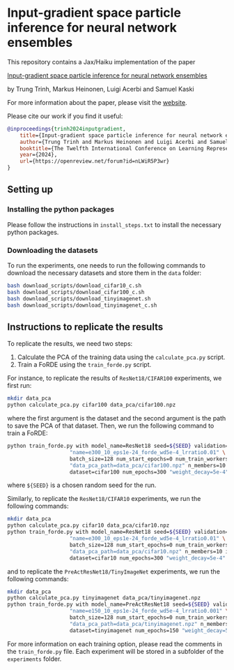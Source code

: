 # Input-gradient space particle inference for neural network ensembles

This repository contains a Jax/Haiku implementation of the paper

[Input-gradient space particle inference for neural network ensembles](https://openreview.net/forum?id=nLWiR5P3wr)

by Trung Trinh, Markus Heinonen, Luigi Acerbi and Samuel Kaski

For more information about the paper, please visit the [website](https://aaltopml.github.io/FoRDE/).

Please cite our work if you find it useful:

```bibtex
@inproceedings{trinh2024inputgradient,
    title={Input-gradient space particle inference for neural network ensembles},
    author={Trung Trinh and Markus Heinonen and Luigi Acerbi and Samuel Kaski},
    booktitle={The Twelfth International Conference on Learning Representations},
    year={2024},
    url={https://openreview.net/forum?id=nLWiR5P3wr}
}
```

## Setting up

### Installing the python packages
Please follow the instructions in `install_steps.txt` to install the necessary python packages.

### Downloading the datasets
To run the experiments, one needs to run the following commands to download the necessary datasets and store them in the `data` folder:
```bash
bash download_scripts/download_cifar10_c.sh
bash download_scripts/download_cifar100_c.sh
bash download_scripts/download_tinyimagenet.sh
bash download_scripts/download_tinyimagenet_c.sh
```

## Instructions to replicate the results
To replicate the results, we need two steps:

1. Calculate the PCA of the training data using the `calculate_pca.py` script.
2. Train a FoRDE using the `train_forde.py` script.

For instance, to replicate the results of `ResNet18/CIFAR100` experiments, we first run:
```bash
mkdir data_pca
python calculate_pca.py cifar100 data_pca/cifar100.npz
```
where the first argument is the dataset and the second argument is the path to save the PCA of that dataset. Then, we run the following command to train a FoRDE:
```bash
python train_forde.py with model_name=ResNet18 seed=${SEED} validation=False \
                    "name=e300_10_eps1e-24_forde_wd5e-4_lrratio0.01" \
                    batch_size=128 num_start_epochs=0 num_train_workers=4 num_test_workers=4 \
                    "data_pca_path=data_pca/cifar100.npz" n_members=10 init_lr=0.10 lr_ratio=0.01 \
                    dataset=cifar100 num_epochs=300 "weight_decay=5e-4" "eps=1e-24"
```
where `${SEED}` is a chosen random seed for the run.

Similarly, to replicate the `ResNet18/CIFAR10` experiments, we run the following commands:
```bash
mkdir data_pca
python calculate_pca.py cifar10 data_pca/cifar10.npz
python train_forde.py with model_name=ResNet18 seed=${SEED} validation=False \
                    "name=e300_10_eps1e-24_forde_wd5e-4_lrratio0.01" \
                    batch_size=128 num_start_epochs=0 num_train_workers=4 num_test_workers=4 \
                    "data_pca_path=data_pca/cifar10.npz" n_members=10 init_lr=0.10 lr_ratio=0.01 \
                    dataset=cifar10 num_epochs=300 "weight_decay=5e-4" "eps=1e-24"
```
and to replicate the `PreActResNet18/TinyImageNet` experiments, we run the following commands:
```bash
mkdir data_pca
python calculate_pca.py tinyimagenet data_pca/tinyimagenet.npz
python train_forde.py with model_name=PreActResNet18 seed=${SEED} validation=False \
                    "name=e150_10_eps1e-24_forde_wd5e-4_lrratio0.001" \
                    batch_size=128 num_start_epochs=0 num_train_workers=4 num_test_workers=4 \
                    "data_pca_path=data_pca/tinyimagenet.npz" n_members=10 init_lr=0.10 lr_ratio=0.001 \
                    dataset=tinyimagenet num_epochs=150 "weight_decay=5e-4" "eps=1e-24"

```

For more information on each training option, please read the comments in the `train_forde.py` file.
Each experiment will be stored in a subfolder of the `experiments` folder.

